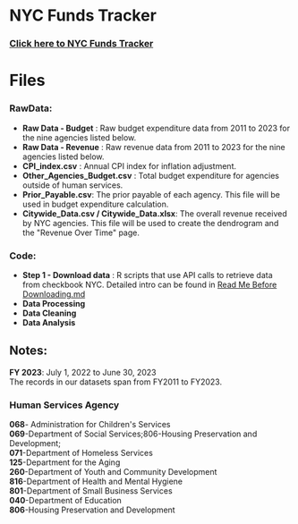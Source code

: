 # NYC Funds Tracker

### [Click here to NYC Funds Tracker](https://www.fpwa.org/nycfundstracker/)

# Files
### RawData: 
 - **Raw Data - Budget** : Raw budget expenditure data from 2011 to 2023 for the nine agencies listed below.
 - **Raw Data - Revenue** :  Raw revenue data from 2011 to 2023 for the nine agencies listed below.
 - **CPI_index.csv** : Annual CPI index for inflation adjustment.
 - **Other_Agencies_Budget.csv** : Total budget expenditure for agencies outside of human services.
 - **Prior_Payable.csv**: The prior payable of each agency. This file will be used in budget expenditure calculation.
 - **Citywide_Data.csv / Citywide_Data.xlsx**: The overall revenue received by NYC agencies. This file will be used to create the dendrogram and the "Revenue Over Time" page.

### Code:
 - **Step 1 - Download data** : R scripts that use API calls to retrieve data from checkbook NYC. Detailed intro can be found in [Read Me Before Downloading.md](https://github.com/FPWA-FiscalPolicy/NYC_Funds_Tracker/blob/main/Code/Step%201%20-Download%20data/Read%20me%20before%20downloading.md)
 - **Data Processing**
 - **Data Cleaning**
 - **Data Analysis**

## Notes:
**FY 2023**: July 1, 2022 to June 30, 2023\
The records in our datasets span from FY2011 to FY2023.

### Human Services Agency
**068**- Administration for Children's Services\
**069**-Department of Social Services;806-Housing Preservation and Development;\
**071**-Department of Homeless Services\
**125**-Department for the Aging\
**260**-Department of Youth and Community Development\
**816**-Department of Health and Mental Hygiene\
**801**-Department of Small Business Services\
**040**-Department of Education\
**806**-Housing Preservation and Development
